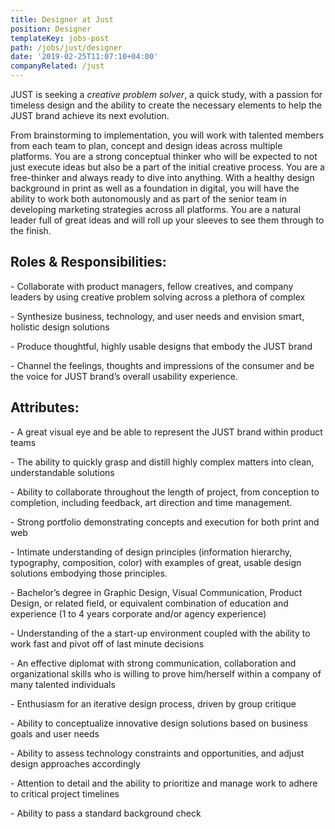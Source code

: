 ```yaml
---
title: Designer at Just
position: Designer
templateKey: jobs-post
path: /jobs/just/designer
date: '2019-02-25T11:07:10+04:00'
companyRelated: /just
---
```

JUST is seeking a _creative problem solver_, a quick study, with a passion for timeless design and the ability to create the necessary elements to help the JUST brand achieve its next evolution.

From brainstorming to implementation, you will work with talented members from each team to plan, concept and design ideas across multiple platforms. You are a strong conceptual thinker who will be expected to not just execute ideas but also be a part of the initial creative process. You are a free-thinker and always ready to dive into anything. With a healthy design background in print as well as a foundation in digital, you will have the ability to work both autonomously and as part of the senior team in developing marketing strategies across all platforms. You are a natural leader full of great ideas and will roll up your sleeves to see them through to the finish.



## Roles & Responsibilities:

\- Collaborate with product managers, fellow creatives, and company leaders by using creative problem solving across a plethora of complex

\- Synthesize business, technology, and user needs and envision smart, holistic design solutions

\- Produce thoughtful, highly usable designs that embody the JUST brand

\- Channel the feelings, thoughts and impressions of the consumer and be the voice for JUST brand’s overall usability experience.



## Attributes:

\- A great visual eye and be able to represent the JUST brand within product teams

\- The ability to quickly grasp and distill highly complex matters into clean, understandable solutions

\- Ability to collaborate throughout the length of project, from conception to completion, including feedback, art direction and time management.

\- Strong portfolio demonstrating concepts and execution for both print and web

\- Intimate understanding of design principles (information hierarchy, typography, composition, color) with examples of great, usable design solutions embodying those principles.

\- Bachelor’s degree in Graphic Design, Visual Communication, Product Design, or related field, or equivalent combination of education and experience (1 to 4 years corporate and/or agency experience)

\- Understanding of the a start-up environment coupled with the ability to work fast and pivot off of last minute decisions

\- An effective diplomat with strong communication, collaboration and organizational skills who is willing to prove him/herself within a company of many talented individuals

\- Enthusiasm for an iterative design process, driven by group critique

\- Ability to conceptualize innovative design solutions based on business goals and user needs

\- Ability to assess technology constraints and opportunities, and adjust design approaches accordingly

\- Attention to detail and the ability to prioritize and manage work to adhere to critical project timelines

\- Ability to pass a standard background check
